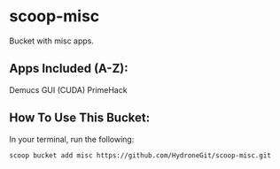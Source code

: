 # scoop-misc

Bucket with misc apps.

## Apps Included (A-Z):

Demucs GUI (CUDA)
PrimeHack

## How To Use This Bucket:

In your terminal, run the following:

```pwsh
scoop bucket add misc https://github.com/HydroneGit/scoop-misc.git
```
